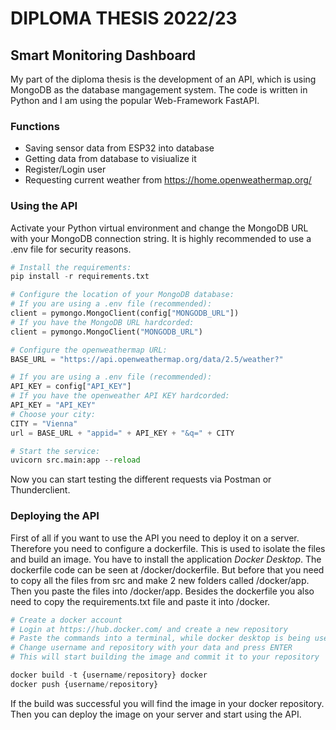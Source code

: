 # DIPLOMA THESIS 2022/23

## Smart Monitoring Dashboard

My part of the diploma thesis is the development of an API, which is using MongoDB as the database mangagement system. The code is written in Python and I am using the popular Web-Framework FastAPI.

### Functions

- Saving sensor data from ESP32 into database
- Getting data from database to visiualize it 
- Register/Login user
- Requesting current weather from https://home.openweathermap.org/

### Using the API

Activate your Python virtual environment and change the MongoDB URL with your MongoDB connection string. It is highly recommended to use a .env file for security reasons.

```python
# Install the requirements:
pip install -r requirements.txt

# Configure the location of your MongoDB database:
# If you are using a .env file (recommended):
client = pymongo.MongoClient(config["MONGODB_URL"])
# If you have the MongoDB URL hardcorded:
client = pymongo.MongoClient("MONGODB_URL")

# Configure the openweathermap URL:
BASE_URL = "https://api.openweathermap.org/data/2.5/weather?"

# If you are using a .env file (recommended):
API_KEY = config["API_KEY"]
# If you have the openweather API KEY hardcorded:
API_KEY = "API_KEY"
# Choose your city:
CITY = "Vienna"
url = BASE_URL + "appid=" + API_KEY + "&q=" + CITY

# Start the service:
uvicorn src.main:app --reload
```

Now you can start testing the different requests via Postman or Thunderclient.

### Deploying the API

First of all if you want to use the API you need to deploy it on a server. Therefore you need to configure a dockerfile. This is used to isolate the files and build an image. You have to install the application *Docker Desktop*. The dockerfile code can be seen at /docker/dockerfile. But before that you need to copy all the files from src and make 2 new folders called /docker/app. Then you paste the files into /docker/app. Besides the dockerfile you also need to copy the requirements.txt file and paste it into /docker.

```python
# Create a docker account 
# Login at https://hub.docker.com/ and create a new repository
# Paste the commands into a terminal, while docker desktop is being used
# Change username and repository with your data and press ENTER
# This will start building the image and commit it to your repository

docker build -t {username/repository} docker
docker push {username/repository}
```

If the build was successful you will find the image in your docker repository. Then you can deploy the image on your server and start using the API.
